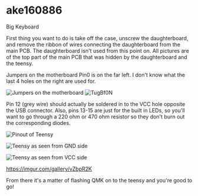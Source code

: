 # ake160886
Big Keyboard

First thing you want to do is take off the case, unscrew the daughterboard, and remove the ribbon of wires connecting the daughterboard from the main PCB.
The daughterboard isn't used from this point on. All pictures are of the top part of the main PCB that was hidden by the daughterboard and the teensy.

Jumpers on the motherboard
Pin0 is on the far left. I don't know what the last 4 holes on the right are used for.

![Jumpers on the motherboard](https://i.imgur.com/iwAAsR8.jpg)
![TugBf0N](https://imgur.com/a/xcoZdwL)


Pin 12 (grey wire) should actually be soldered in to the VCC hole opposite the USB connector. Also, pins 13-15 are just for the built in LEDs, so you'll want to go through a 220 ohm or 470 ohm resistor so they don't burn out the corresponding diodes.

![Pinout of Teensy](https://i.imgur.com/eO2G1nD.png)

![Teensy as seen from GND side](https://i.imgur.com/4Dmncby.jpg)

![Teensy as seen from VCC side](https://i.imgur.com/m8e5wii.jpg)

https://imgur.com/gallery/vZbpR2K

From there it's a matter of flashing QMK on to the teensy and you're good to go!
